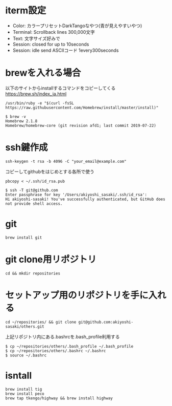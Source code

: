 # iterm設定

- Color: カラープリセットDarkTangoなやつ(青が見えやすいやつ)
- Terminal: Scrollback lines 300,000文字
- Text: 文字サイズ好みで
- Session: closed for up to 10seconds
- Session: idle send ASCⅡコード 1every300seconds

# brewを入れる場合

以下のサイトからinstallするコマンドをコピーしてくる
https://brew.sh/index_ja.html

```
/usr/bin/ruby -e "$(curl -fsSL https://raw.githubusercontent.com/Homebrew/install/master/install)"
```

```
$ brew -v
Homebrew 2.1.8
Homebrew/homebrew-core (git revision afd1; last commit 2019-07-22)
```

# ssh鍵作成

```
ssh-keygen -t rsa -b 4096 -C "your_email@example.com"
```

コピーしてgithubをはじめとする各所で使う

```
pbcopy < ~/.ssh/id_rsa.pub
```

```
$ ssh -T git@github.com
Enter passphrase for key '/Users/akiyoshi_sasaki/.ssh/id_rsa':
Hi akiyoshi-sasaki! You've successfully authenticated, but GitHub does not provide shell access.
```

# git

```
brew install git
```

# git clone用リポジトリ

```
cd && mkdir repositories
```

# セットアップ用のリポジトリを手に入れる

```
cd ~/repositories/ && git clone git@github.com:akiyoshi-sasaki/others.git
```

上記リポジトリ内にある.bashrcを.bash_profile利用する

```
$ cp ~/repositories/others/.bash_profile ~/.bash_profile
$ cp ~/repositories/others/.bashrc ~/.bashrc
$ source ~/.bashrc
```
# isntall

```
brew install tig
brew install peco
brew tap tkengo/highway && brew install highway
```



